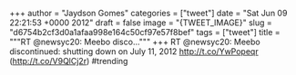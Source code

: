 
+++
author = "Jaydson Gomes"
categories = ["tweet"]
date = "Sat Jun 09 22:21:53 +0000 2012"
draft = false
image = "{TWEET_IMAGE}"
slug = "d6754b2cf3d0a1afaa998e164c50cf97e57f8bef"
tags = ["tweet"]
title = """RT @newsyc20: Meebo disco..."""
+++
RT @newsyc20: Meebo discontinued: shutting down on July 11, 2012 http://t.co/YwPopeqr (http://t.co/V9QlCj2r) #trending
